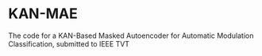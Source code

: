 # KAN-MAE
The code for a KAN-Based Masked Autoencoder for Automatic Modulation Classification, submitted to IEEE TVT
